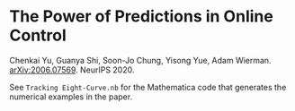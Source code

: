 # The Power of Predictions in Online Control

Chenkai Yu, Guanya Shi, Soon-Jo Chung, Yisong Yue, Adam Wierman. [arXiv:2006.07569](https://arxiv.org/abs/2006.07569). NeurIPS 2020.

See `Tracking Eight-Curve.nb` for the Mathematica code that generates the numerical examples in the paper.